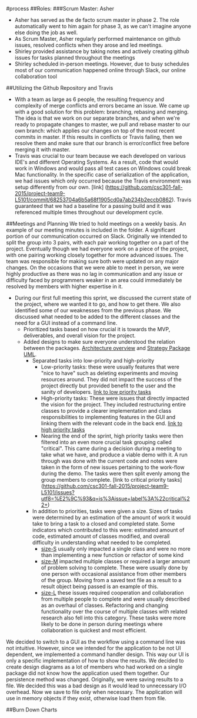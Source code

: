 #process
##Roles:
###Scrum Master: Asher
* Asher has served as the de facto scrum master in phase 2. The role automatically went to him again for phase 3, as we can't imagine anyone else doing the job as well.
* As Scrum Master, Asher regularly performed maintenance on github issues, resolved conflicts when they arose and led meetings.
* Shirley provided assistance by taking notes and actively creating github issues for tasks planned throughout the meetings
* Shirley scheduled in-person meetings. However, due to busy schedules most of our communication happened online through Slack, our online collaboration tool

##Utilizing the Github Repository and Travis
* With a team as large as 6 people, the resulting frequency and complexity of merge conflicts and errors became an issue. We came up with a good solution for this problem: branching, rebasing and merging. The idea is that we work on our separate branches, and when we're ready to propagate changes to master, we pull and rebase master to our own branch: which applies our changes on top of the most recent commits in master. If this results in conflicts or Travis failing, then we resolve them and make sure that our branch is error/conflict free before merging it with master.
* Travis was crucial to our team because we each developed on various IDE's and different Operating Systems. As a result, code that would work in Windows and would pass all test cases on Windows could break Mac functionality. In the specific case of serialization of the application, we had issues which only occurred because the Travis environment was setup differently from our own. [link] (https://github.com/csc301-fall-2015/project-team9-L5101/commit/68253704a6b5a68f1905cd0a7ab234b2eccb0862). Travis guaranteed that we had a baseline for a passing build and it was referenced multiple times throughout our development cycle.

##Meetings and Planning
We tried to hold meetings on a weekly basis. An example of our meeting minutes is included in the folder. A significant portion of our communication occurred on Slack.
Originally we intended to split the group into 3 pairs, with each pair working together on a part of the project. Eventually though we had everyone work on a piece of the project, with one pairing working closely together for more advanced issues. The team was responsible for making sure both were updated on any major changes. On the occasions that we were able to meet in person, we were highly productive as there was no lag in communication and any issue or difficulty faced by programmers weaker in an area could immediately be resolved by members with higher expertise in it.

* During our first full meeting this sprint, we discussed the current state of the project, where we wanted it to go, and how to get there. We also identified some of our weaknesses from the previous phase. We discussed what needed to be added to the different classes and the need for a GUI instead of a command line.
	* Prioritized tasks based on how crucial it is towards the MVP, deliverables, and overall vision for the project.
  * Added designs to make sure everyone understood the relation between the packages. [Architecture overview](https://github.com/csc301-fall-2015/project-team9-L5101/blob/master/doc/phase3/architecture_overview.png) and [Strategy Package UML](https://github.com/csc301-fall-2015/project-team9-L5101/blob/master/doc/phase3/strategyuml_big.psd).
	* Separated tasks into low-priority and high-priority
		* Low-priority tasks: these were usually features that were "nice to have" such as deleting experiments and moving resources around. They did not impact the success of the project directly but provided benefit to the user and the sanity of developers. [link to low priority tasks](https://github.com/csc301-fall-2015/project-team9-L5101/issues?utf8=%E2%9C%93&q=is%3Aissue+label%3A%22priority+-+low%22+)
		* High-priority tasks: These were issues that directly impacted the vision for the project. They included restructuring entire classes to provide a clearer implementation and class responsibilities to implementing features in the GUI and linking them with the relevant code in the back end. [link to high priority tasks](https://github.com/csc301-fall-2015/project-team9-L5101/issues?page=1&q=is%3Aissue+label%3A%22priority+-+high%22&utf8=%E2%9C%93)
		* Nearing the end of the sprint, high priority tasks were then filtered into an even more crucial task grouping called "critical". This came during a decision during a meeting to take what we have, and produce a viable demo with it. A run through was done with the current code and notes were taken in the form of new issues pertaining to the work-flow during the demo. The tasks were then split evenly among the group members to complete. [link to critical priority tasks] (https://github.com/csc301-fall-2015/project-team9-L5101/issues?utf8=%E2%9C%93&q=is%3Aissue+label%3A%22critical%22+)
	* In addition to priorities, tasks were given a size. Sizes of tasks were determined by an estimation of the amount of work it would take to bring a task to a closed and completed state. Some indicators which contributed to this were: estimated amount of code, estimated amount of classes modified, and overall difficulty in understanding what needed to be completed.
		* [size-S](https://github.com/csc301-fall-2015/project-team9-L5101/labels/Size%20-%20S) usually only impacted a single class and were no more than implementing a new function or refactor of some kind
		* [size-M](https://github.com/csc301-fall-2015/project-team9-L5101/labels/Size%20-%20M) impacted multiple classes or required a larger amount of problem solving to complete. These were usually done by one person with occasional assistance from other members of the group. Moving from a saved text file as a result to a result object being passed is an example of this.
		* [size-L](https://github.com/csc301-fall-2015/project-team9-L5101/labels/Size%20-%20L) these issues required cooperation and collaboration from multiple people to complete and were usually described as an overhaul of classes. Refactoring and changing functionality over the course of multiple classes with related research also fell into this category. These tasks were more likely to be done in person during meetings where collaboration is quickest and most efficient.

We decided to switch to a GUI as the workflow using a command line was not intuitive. However, since we intended for the application to be not UI dependent, we implemented a command handler design. This way our UI is only a specific implementation of how to show the results. We decided to create design diagrams as a lot of members who had worked on a single package did not know how the application used them together.
Our persistence method was changed. Originally, we were saving results to a file. We decided this was a bad design as it would lead to unnecessary I/O overhead. Now we save to file only when necessary. The application will use in memory objects if they exist, otherwise load them from file.

##Burn Down Charts
